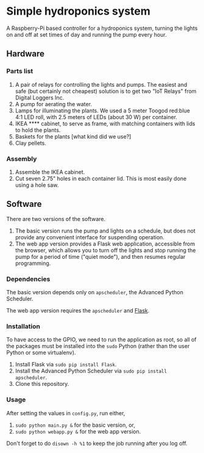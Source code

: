 # Simple hydroponics system #

A Raspberry-Pi based controller for a hydroponics system, turning the lights on
and off at set times of day and running the pump every hour.


## Hardware ##

### Parts list ###

1.  A pair of relays for controlling the lights and pumps.  The easiest and
    safe (but certainly not cheapest) solution is to get two "IoT Relays" from
    Digital Loggers Inc.
2.  A pump for aerating the water.
3.  Lamps for illuminating the plants.  We used a 5 meter Toogod red:blue 4:1
    LED roll, with 2.5 meters of LEDs (about 30 W) per container.
4.  IKEA **** cabinet, to serve as frame, with matching containers with lids
    to hold the plants.
5.  Baskets for the plants [what kind did we use?]
6.  Clay pellets.

### Assembly ###

1.  Assemble the IKEA cabinet.
2.  Cut seven 2.75" holes in each container lid.  This is most easily done
    using a hole saw.


## Software ##

There are two versions of the software.

1.  The basic version runs the pump and lights on a schedule, but does not
    provide any convenient interface for suspending operation.
2.  The web app version provides a Flask web application, accessible from the
    browser, which allows you to turn off the lights and stop running the
    pump for a period of time ("quiet mode"), and then resumes regular
    programming.


### Dependencies ###

The basic version depends only on `apscheduler`, the Advanced Python
Scheduler.

The web app version requires the `apscheduler` and
[Flask](http://flask.pocoo.org/).


### Installation ###

To have access to the GPIO, we need to run the application as root, so all of
the packages must be installed into the `sudo` Python (rather than the user
Python or some virtualenv).

1.  Install Flask via `sudo pip install Flask`.
2.  Install the Advanced Python Scheduler via `sudo pip install apscheduler`.
3.  Clone this repository.


### Usage ###

After setting the values in `config.py`, run either,

1.  `sudo python main.py &` for the basic version, or,
2.  `sudo python webapp.py &` for the web app version.

Don't forget to do `disown -h %1` to keep the job running after you log off.
